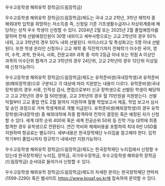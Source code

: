 우수고등학생 해외유학 장학금(드림장학금)


우수고등학생 해외유학 장학금(드림장학금)제도는 국내 고교 2학년, 3학년 재학자 중 해외대학 입학을 희망하는 저소득층 즉, 신청일 기준 기초생활수급자나 차상위계층에 해당하는 성적 우수 학생이 신청할 수 있다. 2024년 2월 또는 2025년 2월 졸업예정자를 말하며 전체 선발예정인원이 30명 내외이고 세부사항으로는 고교 2학년의 경우 50% 내외, 고교 3학년의 경우 50% 내외 선발된다. 마이스터고 및 특성화고는 5명 이내 선발된다. 또한 학생 온라인 신청자나 고교 재학 중 직전학기까지 전체학기 이수한 국어, 영어, 수학, 과학, 한국사, 사회, 전문교과Ⅱ 과목 중 석차 2등급 이내 또는 학점 A 이상인 과목의 이수단위 합계가 고교 3학년의 경우 24단위, 고교 2학년의 경우 12단위 이상일 때 신청가능하다.


우수고등학생 해외유학 장학금(드림장학금)제도는 유학준비생(국내장학생)과 유학준비생(해외장학생)으로 구분되고 각 대상에 따라 지원받는 내용이 다르다. 유학준비생(국내장학생)의 경우 서류, 인적성 검사, 면접으로부터 신규 장학생으로 선발된 학생이 해당하고 고교 2학년의 경우 월 50만원을, 고교 3학년의 경우 월 70만원을 지원받는다. 선발 익월부터 고교 졸업 연도 2월 말까지 지원하며 월별 학업보고서 제출, 학업 보고서 심사 및 승인 과정으로 거쳐 학생계좌로 개별 지급된다. 유학준비생(해외장학생)의 경우 유학장학생(국내장학생) 중 해외대학에 최종 합격하여 진학이 결정된 혹은 예정된 자가 신청할 수 있다. 세계 대학 순위 400위 혹은 세계 전공순위 50위 등 진학 가능 대학에 최종 합격한 경우 유학생으로 전환된다. 연간 학비와 체재비용을 포함하여 최대 6만 USD를 지원하며 항공료는 별도이다. 세부내용은 한국장학재단 누리집을 참고해야 한다. 입학 학기부터 졸업시까지 정규학기 내에서만 지원가능하다.


우수고등학생 해외유학 장학금(드림장학금)제도는 한국장학재단 누리집에서 신청할 수 있는데 한국장학재단 누리집, 장학금, 국가우수장학금, 우수고등학생 해외유학 장학금(드림장학금) 순서대로 들어가서 신청할 수 있다.


우수고등학생 해외유학 장학금(드림장학금)제도의 자세한 문의는 한국장학재단 연락처 (1599-2290) 혹은 웹사이트 https://www.kosaf.go.kr에 접속하여 문의할 수 있다.